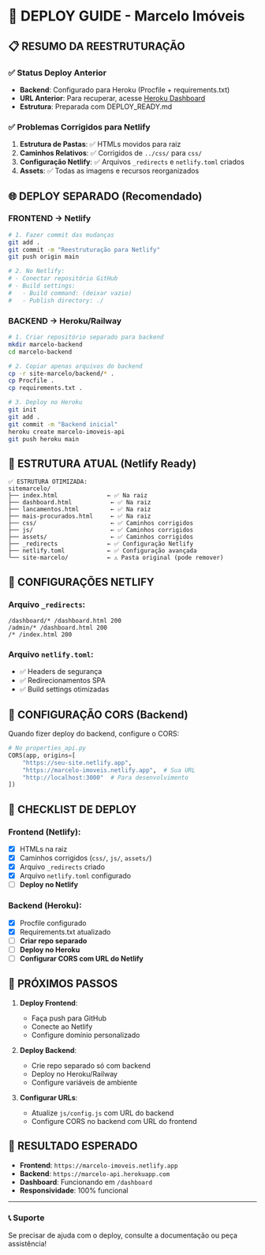 # 🚀 DEPLOY GUIDE - Marcelo Imóveis

## 📋 RESUMO DA REESTRUTURAÇÃO

### ✅ **Status Deploy Anterior**
- **Backend**: Configurado para Heroku (Procfile + requirements.txt)
- **URL Anterior**: Para recuperar, acesse [Heroku Dashboard](https://dashboard.heroku.com/apps)
- **Estrutura**: Preparada com DEPLOY_READY.md

### ✅ **Problemas Corrigidos para Netlify**
1. **Estrutura de Pastas**: ✅ HTMLs movidos para raiz
2. **Caminhos Relativos**: ✅ Corrigidos de `../css/` para `css/`
3. **Configuração Netlify**: ✅ Arquivos `_redirects` e `netlify.toml` criados
4. **Assets**: ✅ Todas as imagens e recursos reorganizados

## 🌐 DEPLOY SEPARADO (Recomendado)

### **FRONTEND → Netlify**
```bash
# 1. Fazer commit das mudanças
git add .
git commit -m "Reestruturação para Netlify"
git push origin main

# 2. No Netlify:
# - Conectar repositório GitHub
# - Build settings: 
#   - Build command: (deixar vazio)
#   - Publish directory: ./
```

### **BACKEND → Heroku/Railway**
```bash
# 1. Criar repositório separado para backend
mkdir marcelo-backend
cd marcelo-backend

# 2. Copiar apenas arquivos do backend
cp -r site-marcelo/backend/* .
cp Procfile .
cp requirements.txt .

# 3. Deploy no Heroku
git init
git add .
git commit -m "Backend inicial"
heroku create marcelo-imoveis-api
git push heroku main
```

## 📁 ESTRUTURA ATUAL (Netlify Ready)

```
✅ ESTRUTURA OTIMIZADA:
sitemarcelo/
├── index.html              ← ✅ Na raiz
├── dashboard.html           ← ✅ Na raiz  
├── lancamentos.html         ← ✅ Na raiz
├── mais-procurados.html     ← ✅ Na raiz
├── css/                     ← ✅ Caminhos corrigidos
├── js/                      ← ✅ Caminhos corrigidos
├── assets/                  ← ✅ Caminhos corrigidos
├── _redirects              ← ✅ Configuração Netlify
├── netlify.toml            ← ✅ Configuração avançada
└── site-marcelo/           ← ⚠️ Pasta original (pode remover)
```

## 🔧 CONFIGURAÇÕES NETLIFY

### **Arquivo `_redirects`:**
```
/dashboard/* /dashboard.html 200
/admin/* /dashboard.html 200
/* /index.html 200
```

### **Arquivo `netlify.toml`:**
- ✅ Headers de segurança
- ✅ Redirecionamentos SPA
- ✅ Build settings otimizadas

## 🔗 CONFIGURAÇÃO CORS (Backend)

Quando fizer deploy do backend, configure o CORS:

```python
# No properties_api.py
CORS(app, origins=[
    "https://seu-site.netlify.app",
    "https://marcelo-imoveis.netlify.app",  # Sua URL
    "http://localhost:3000"  # Para desenvolvimento
])
```

## 📝 CHECKLIST DE DEPLOY

### Frontend (Netlify):
- [x] HTMLs na raiz
- [x] Caminhos corrigidos (`css/`, `js/`, `assets/`)
- [x] Arquivo `_redirects` criado
- [x] Arquivo `netlify.toml` configurado
- [ ] **Deploy no Netlify**

### Backend (Heroku):
- [x] Procfile configurado
- [x] Requirements.txt atualizado
- [ ] **Criar repo separado**
- [ ] **Deploy no Heroku**
- [ ] **Configurar CORS com URL do Netlify**

## 🚀 PRÓXIMOS PASSOS

1. **Deploy Frontend**: 
   - Faça push para GitHub
   - Conecte ao Netlify
   - Configure domínio personalizado

2. **Deploy Backend**:
   - Crie repo separado só com backend
   - Deploy no Heroku/Railway
   - Configure variáveis de ambiente

3. **Configurar URLs**:
   - Atualize `js/config.js` com URL do backend
   - Configure CORS no backend com URL do frontend

## 🎯 RESULTADO ESPERADO

- **Frontend**: `https://marcelo-imoveis.netlify.app`
- **Backend**: `https://marcelo-api.herokuapp.com`
- **Dashboard**: Funcionando em `/dashboard`
- **Responsividade**: 100% funcional

---

### 📞 **Suporte**
Se precisar de ajuda com o deploy, consulte a documentação ou peça assistência!
